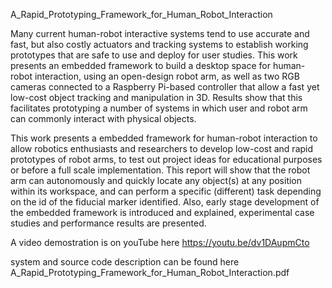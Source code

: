 A_Rapid_Prototyping_Framework_for_Human_Robot_Interaction 


Many current human-robot interactive systems tend to use accurate and fast, but also costly actuators
and tracking systems to establish working prototypes that are safe to use and deploy for user studies.
This work presents an embedded framework to build a desktop space for human-robot interaction, using 
an open-design robot arm, as well as two RGB cameras connected to a Raspberry Pi-based controller that 
allow a fast yet low-cost object tracking and manipulation in 3D. Results show that this facilitates
prototyping a number of systems in which user and robot arm can commonly interact with physical objects.

This work presents a embedded framework for human-robot interaction to allow robotics enthusiasts and researchers
to develop low-cost and rapid prototypes of robot arms, to test out project ideas for educational purposes or before
a full scale implementation. This report will show that the robot arm can autonomously and quickly locate any object(s)
at any position within its workspace, and can perform a specific (different) task depending on the id of the fiducial marker 
identified. Also, early stage development of the embedded framework is introduced and explained, experimental case studies and
performance results are presented. 

A video demostration is on youTube here https://youtu.be/dv1DAupmCto

system and source code description can be found here  A_Rapid_Prototyping_Framework_for_Human_Robot_Interaction.pdf




